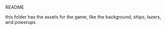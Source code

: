 README
 
 this folder has the assets for the game, like the background, ships, lazers, and powerups


